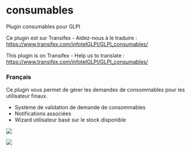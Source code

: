 # consumables
Plugin consumables pour GLPI

Ce plugin est sur Transifex - Aidez-nous à le traduire :
https://www.transifex.com/infotelGLPI/GLPI_consumables/

This plugin is on Transifex - Help us to translate :
https://www.transifex.com/infotelGLPI/GLPI_consumables/

### Français

Ce plugin vous permet de gérer les demandes de consommables pour les utilisateur finaux.
* Système de validation de demande de consommables
* Notifications associées
* Wizard utilisateur basé sur le stock disponible

![](https://github.com/InfotelGLPI/consumables/blob/master/wiki/Menu%20plugin%20consumables.png)


![](https://github.com/InfotelGLPI/consumables/blob/master/wiki/Wizard%20plugin%20consumables.png)
